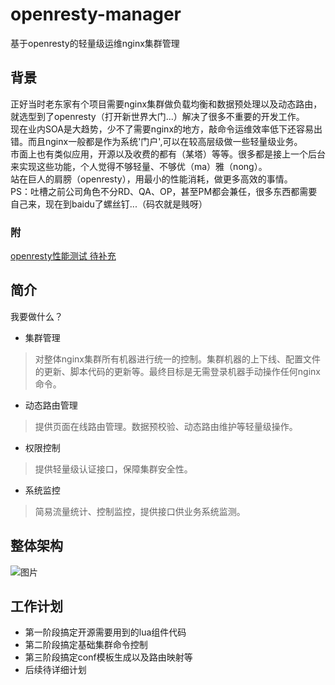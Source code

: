# openresty-manager
基于openresty的轻量级运维nginx集群管理
## 背景
正好当时老东家有个项目需要nginx集群做负载均衡和数据预处理以及动态路由，就选型到了openresty（打开新世界大门...）解决了很多不重要的开发工作。
<br>
现在业内SOA是大趋势，少不了需要nginx的地方，敲命令运维效率低下还容易出错。而且nginx一般都是作为系统'门户',可以在较高层级做一些轻量级业务。
<br>
市面上也有类似应用，开源以及收费的都有（某塔）等等。很多都是接上一个后台来实现这些功能，个人觉得不够轻量、不够优（ma）雅（nong）。
<br>
站在巨人的肩膀（openresty），用最小的性能消耗，做更多高效的事情。
<br>
PS：吐槽之前公司角色不分RD、QA、OP，甚至PM都会兼任，很多东西都需要自己来，现在到baidu了螺丝钉...（码农就是贱呀）
### 附
[openresty性能测试 待补充](https://nativecat.club/404.html)
## 简介
我要做什么？
 - 集群管理
 
 > 对整体nginx集群所有机器进行统一的控制。集群机器的上下线、配置文件的更新、脚本代码的更新等。最终目标是无需登录机器手动操作任何nginx命令。
 - 动态路由管理
 
> 提供页面在线路由管理。数据预校验、动态路由维护等轻量级操作。
 - 权限控制
 
 >提供轻量级认证接口，保障集群安全性。
 - 系统监控
 
 >简易流量统计、控制监控，提供接口供业务系统监测。
 
 ## 整体架构
 ![图片](https://nativecat.club/file/openresty-manager/image/framework.png)
 
 ## 工作计划
 - 第一阶段搞定开源需要用到的lua组件代码
 - 第二阶段搞定基础集群命令控制
 - 第三阶段搞定conf模板生成以及路由映射等
 - 后续待详细计划
